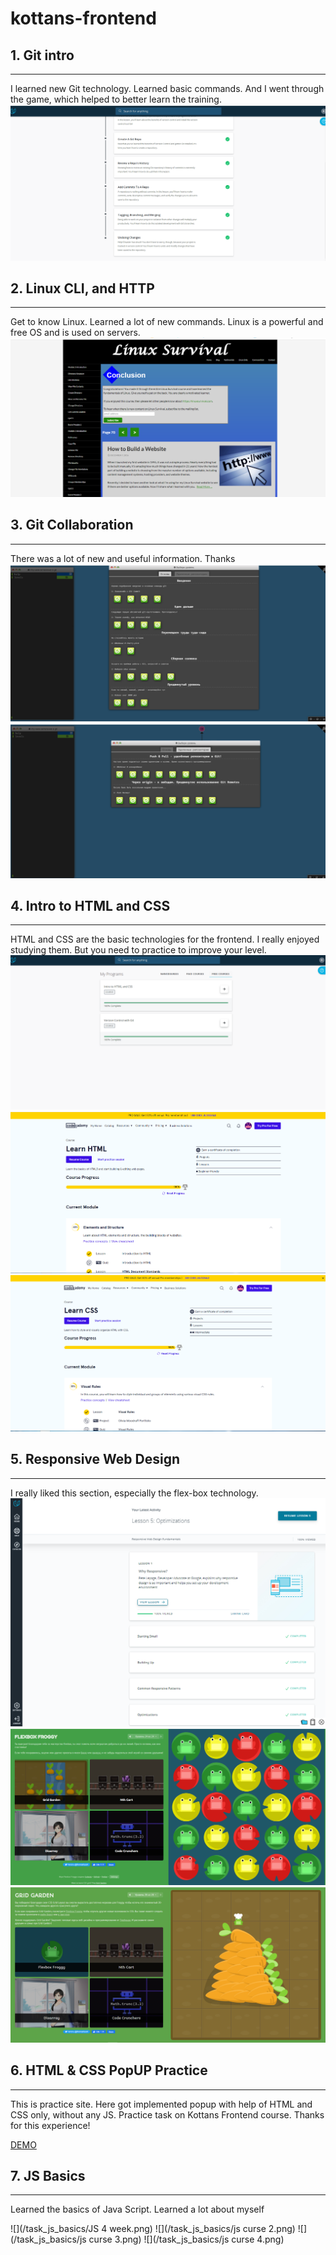 # kottans-frontend

## 1. Git intro

---

I learned new Git technology. Learned basic commands. And I went through the game, which helped to better learn the training.
![](/task_git_and_github/1.png)

## 2. Linux CLI, and HTTP

---

Get to know Linux. Learned a lot of new commands. Linux is a powerful and free OS and is used on servers.
![](/task_linux_cli/4.png)

## 3. Git Collaboration

---

There was a lot of new and useful information. Thanks
![](/task_git_and_github/2.png)
![](/task_git_and_github/3.png)

## 4. Intro to HTML and CSS

---

HTML and CSS are the basic technologies for the frontend. I really enjoyed studying them. But you need to practice to improve your level.
![](/task_html_css_intro/5.png)
![](/task_html_css_intro/6.png)
![](/task_html_css_intro/7.png)

## 5. Responsive Web Design

---

I really liked this section, especially the flex-box technology.
![](/task_responsive_web_design/10.png)
![](/task_responsive_web_design/11.png)
![](/task_responsive_web_design/12.png)

## 6. HTML & CSS PopUP Practice

___

This is practice site. Here got implemented popup with help of HTML and CSS only, without any JS.
Practice task on Kottans Frontend course. Thanks for this experience!

[DEMO](https://dimonlakhin.github.io/html_css_popup/)

## 7. JS Basics

___

Learned the basics of Java Script. Learned a lot about myself

![](/task_js_basics/JS 4 week.png)
![](/task_js_basics/js curse 2.png)
![](/task_js_basics/js curse 3.png)
![](/task_js_basics/js curse 4.png)

